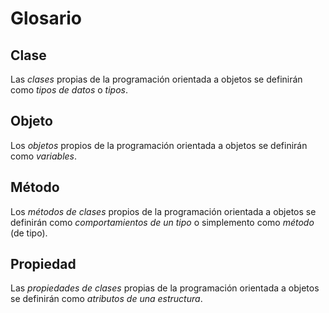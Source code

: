 # Glosario

## Clase

Las _clases_ propias de la programación orientada a objetos se definirán como _tipos de datos_ o _tipos_.

## Objeto

Los _objetos_ propios de la programación orientada a objetos se definirán como _variables_.

## Método

Los _métodos de clases_ propios de la programación orientada a objetos se definirán como _comportamientos de un tipo_ o simplemento como _método_ \(de tipo\).

## Propiedad

Las _propiedades de clases_ propias de la programación orientada a objetos se definirán como _atributos de una estructura_.

